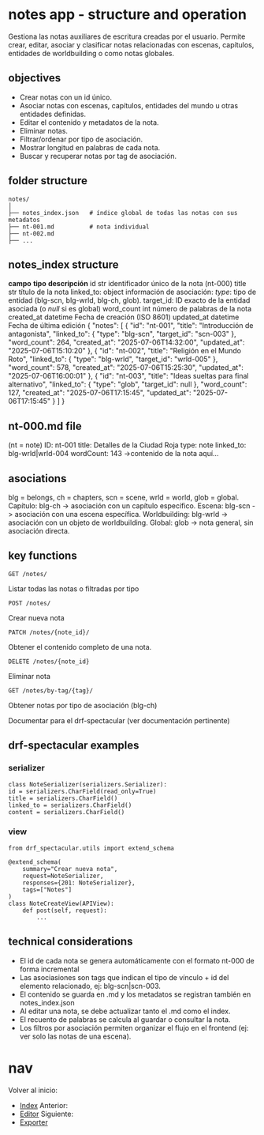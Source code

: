 # notes app - structure and operation

Gestiona las notas auxiliares de escritura creadas por el usuario. Permite crear, editar, asociar y clasificar notas relacionadas con escenas, capítulos, entidades de worldbuilding o como notas globales.

## objectives
- Crear notas con un id único.
- Asociar notas con escenas, capítulos, entidades del mundo u otras entidades definidas.
- Editar el contenido y metadatos de la nota.
- Eliminar notas.
- Filtrar/ordenar por tipo de asociación.
- Mostrar longitud en palabras de cada nota.
- Buscar y recuperar notas por tag de asociación.

## folder structure

    notes/
    │
    ├── notes_index.json   # índice global de todas las notas con sus metadatos
    ├── nt-001.md          # nota individual
    ├── nt-002.md
    ├── ...

## notes_index structure
**campo**      **tipo**      **descripción**
id              str             identificador único de la nota (nt-000)
title           str             título de la nota
linked_to:      object          información de asociación: *type*: tipo de entidad (blg-scn, blg-wrld, blg-ch, glob). target_id: ID exacto de la entidad asociada (o *null* si es global)
word_count      int             número de palabras de la nota 
created_at      datetime        Fecha de creación (ISO 8601)
updated_at      datetime        Fecha de última edición
    {
    "notes": [
        {
        "id": "nt-001",
        "title": "Introducción de antagonista",
        "linked_to": {
            "type": "blg-scn",
            "target_id": "scn-003"
        },
        "word_count": 264,
        "created_at": "2025-07-06T14:32:00",
        "updated_at": "2025-07-06T15:10:20"
        },
        {
        "id": "nt-002",
        "title": "Religión en el Mundo Roto",
        "linked_to": {
            "type": "blg-wrld",
            "target_id": "wrld-005"
        },
        "word_count": 578,
        "created_at": "2025-07-06T15:25:30",
        "updated_at": "2025-07-06T16:00:01"
        },
        {
        "id": "nt-003",
        "title": "Ideas sueltas para final alternativo",
        "linked_to": {
            "type": "glob",
            "target_id": null
        },
        "word_count": 127,
        "created_at": "2025-07-06T17:15:45",
        "updated_at": "2025-07-06T17:15:45"
        }
    ]
    }

## nt-000.md file 
(nt = note)
    ID: nt-001
    title: Detalles de la Ciudad Roja
    type: note
    linked_to: blg-wrld|wrld-004
    wordCount: 143
    ->contenido de la nota aquí...

## asociations
blg = belongs, ch = chapters, scn = scene, wrld = world, glob = global.
Capítulo: blg-ch -> asociación con un capítulo específico.
Escena: blg-scn -> asociación con una escena específica.
Worldbuilding: blg-wrld -> asociación con un objeto de worldbuilding.
Global: glob -> nota general, sin asociación directa.

## key functions

    GET /notes/ 
Listar todas las notas o filtradas por tipo

    POST /notes/ 
Crear nueva nota

    PATCH /notes/{note_id}/
Obtener el contenido completo de una nota.

    DELETE /notes/{note_id}
Eliminar nota

    GET /notes/by-tag/{tag}/ 
Obtener notas por tipo de asociación (blg-ch)

Documentar para el drf-spectacular (ver documentación pertinente)

## drf-spectacular examples

### serializer
    class NoteSerializer(serializers.Serializer):
    id = serializers.CharField(read_only=True)
    title = serializers.CharField()
    linked_to = serializers.CharField()
    content = serializers.CharField()

### view
    from drf_spectacular.utils import extend_schema

    @extend_schema(
        summary="Crear nueva nota",
        request=NoteSerializer,
        responses={201: NoteSerializer},
        tags=["Notes"]
    )
    class NoteCreateView(APIView):
        def post(self, request):
            ...

## technical considerations
- El id de cada nota se genera automáticamente con el formato nt-000 de forma incremental
- Las asociasiones son tags que indican el tipo de vínculo + id del elemento relacionado, ej: blg-scn|scn-003.
- El contenido se guarda en .md y los metadatos se registran también en notes_index.json
- Al editar una nota, se debe actualizar tanto el .md como el index.
- El recuento de palabras se calcula al guardar o consultar la nota.
- Los filtros por asociación permiten organizar el flujo en el frontend (ej: ver solo las notas de una escena).

# nav
Volver al inicio:
- [Index](index.md)
Anterior:
- [Editor](editor.md)
Siguiente:
- [Exporter](exporter.md)